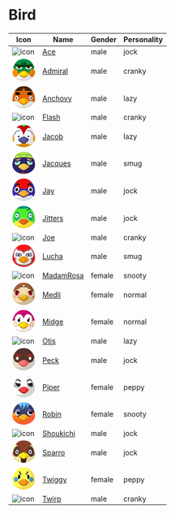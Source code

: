 # Bird

|Icon|Name|Gender|Personality|
|---|---|---|---|
|![icon](./ace/icon.png)|[Ace](./ace)|male|jock|
|![icon](./admiral/icon.png)|[Admiral](./admiral)|male|cranky|
|![icon](./anchovy/icon.png)|[Anchovy](./anchovy)|male|lazy|
|![icon](./flash/icon.png)|[Flash](./flash)|male|cranky|
|![icon](./jacob/icon.png)|[Jacob](./jacob)|male|lazy|
|![icon](./jacques/icon.png)|[Jacques](./jacques)|male|smug|
|![icon](./jay/icon.png)|[Jay](./jay)|male|jock|
|![icon](./jitters/icon.png)|[Jitters](./jitters)|male|jock|
|![icon](./joe/icon.png)|[Joe](./joe)|male|cranky|
|![icon](./lucha/icon.png)|[Lucha](./lucha)|male|smug|
|![icon](./madamrosa/icon.png)|[MadamRosa](./madamrosa)|female|snooty|
|![icon](./medli/icon.png)|[Medli](./medli)|female|normal|
|![icon](./midge/icon.png)|[Midge](./midge)|female|normal|
|![icon](./otis/icon.png)|[Otis](./otis)|male|lazy|
|![icon](./peck/icon.png)|[Peck](./peck)|male|jock|
|![icon](./piper/icon.png)|[Piper](./piper)|female|peppy|
|![icon](./robin/icon.png)|[Robin](./robin)|female|snooty|
|![icon](./shoukichi/icon.png)|[Shoukichi](./shoukichi)|male|jock|
|![icon](./sparro/icon.png)|[Sparro](./sparro)|male|jock|
|![icon](./twiggy/icon.png)|[Twiggy](./twiggy)|female|peppy|
|![icon](./twirp/icon.png)|[Twirp](./twirp)|male|cranky|

